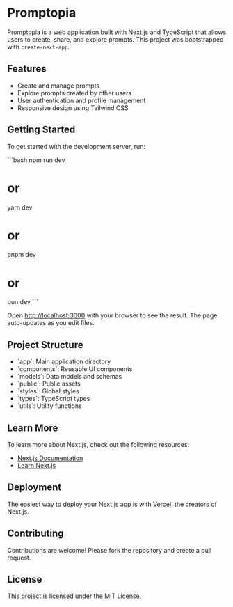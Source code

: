 # Promptopia

Promptopia is a web application built with Next.js and TypeScript that allows users to create, share, and explore prompts. This project was bootstrapped with `create-next-app`.

## Features

- Create and manage prompts
- Explore prompts created by other users
- User authentication and profile management
- Responsive design using Tailwind CSS

## Getting Started

To get started with the development server, run:

\`\`\`bash
npm run dev

# or

yarn dev

# or

pnpm dev

# or

bun dev
\`\`\`

Open [http://localhost:3000](http://localhost:3000) with your browser to see the result. The page auto-updates as you edit files.

## Project Structure

- \`app\`: Main application directory
- \`components\`: Reusable UI components
- \`models\`: Data models and schemas
- \`public\`: Public assets
- \`styles\`: Global styles
- \`types\`: TypeScript types
- \`utils\`: Utility functions

## Learn More

To learn more about Next.js, check out the following resources:

- [Next.js Documentation](https://nextjs.org/docs)
- [Learn Next.js](https://nextjs.org/learn)

## Deployment

The easiest way to deploy your Next.js app is with [Vercel](https://vercel.com), the creators of Next.js.

## Contributing

Contributions are welcome! Please fork the repository and create a pull request.

## License

This project is licensed under the MIT License.
